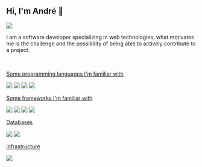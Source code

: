 ## Hi, I'm André 👋
![](https://komarev.com/ghpvc/?username=AndreBrennerbr)

<div style="dislay: block">
I am a software developer specializing in web technologies, what motivates me is the challenge and the possibility of being able to actively contribute to a project.
<div/>
<br>


## 

[Some programming languages ​​I'm familiar with
](https://github.com/AndreBrennerbr)
<div style="display:inline-block">
<img src="https://img.shields.io/badge/PHP-777BB4?style=for-the-badge&logo=php&logoColor=white">
<img src="https://img.shields.io/badge/JavaScript-F7DF1E?style=for-the-badge&logo=javascript&logoColor=black">
<img src="https://img.shields.io/badge/Go-00ADD8?style=for-the-badge&logo=go&logoColor=white">
<img src="https://img.shields.io/badge/Python-3776AB?style=for-the-badge&logo=python&logoColor=white">

<div/>

[Some frameworks ​​I'm familiar with
](#)
<div style="display:inline-block">
<img src="https://img.shields.io/badge/Laravel-FF2D20?style=for-the-badge&logo=laravel&logoColor=white">
<img src="https://img.shields.io/badge/Bootstrap-563D7C?style=for-the-badge&logo=bootstrap&logoColor=white">
<img src="https://img.shields.io/badge/jQuery-0769AD?style=for-the-badge&logo=jquery&logoColor=white">
<img src="https://img.shields.io/badge/Vue.js-35495E?style=for-the-badge&logo=vue.js&logoColor=4FC08D">
<div/>

[Databases](#)
<div style="display:inline-block">
<img src="https://img.shields.io/badge/MySQL-00000F?style=for-the-badge&logo=mysql&logoColor=white">
<img src="https://img.shields.io/badge/MongoDB-4EA94B?style=for-the-badge&logo=mongodb&logoColor=white">
<div/>

[infrastructure](#)
<div style="display:inline-block">
<img src="https://img.shields.io/badge/Ubuntu-E95420?style=for-the-badge&logo=ubuntu&logoColor=white">
<div/>
